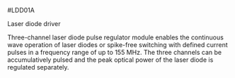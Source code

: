 <!--- Created:2017-01-02T13:57:00.807560: ---> 
<!--- Author:Mlab: ---> 
<!--- AuthorEmail:email@mlab.cz: ---> 
<!--- Tags:None: ---> 
<!--- Ust:rtDescription.en]
Laser diode driver

[InfoShortDescription.cs]
Budič laserových diod.

[InfoLongDescription.en]
Three-channel laser diode pulse regulator module enables the continuous wave operation of laser diodes
or spike-free switching with defined current pulses
in a frequency range of up to 155 MHz. The three
channels can be accumulatively pulsed and the peak optical power of
the laser diode is regulated separately.

[InfoLongDescription.cs]
Modul je určen k bezpečnému buzení laserových polovodičových diod. Obsohuje tři nezávisle spinotelné zdroje proudu o nekolik ochranných systémů.


[End]: ---> 
<!--- Name:LDD01A: --->
#LDD01A 
<!--- LongName --->
Laser diode driver
<!--- ELongName ---> 

<!--- Lead --->
Three-channel laser diode pulse regulator module enables the continuous wave operation of laser diodes
or spike-free switching with defined current pulses
in a frequency range of up to 155 MHz. The three
channels can be accumulatively pulsed and the peak optical power of
the laser diode is regulated separately.
<!--- ELead ---> 


​
​
<!--- Description --->
<!--- EDescription --->
<!--- Content --->
<!--- EContent --->
            